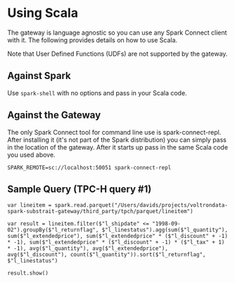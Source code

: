 # Using Scala

The gateway is language agnostic so you can use any Spark Connect client with it.  The following
provides details on how to use Scala.

Note that User Defined Functions (UDFs) are not supported by the gateway.


## Against Spark

Use ```spark-shell``` with no options and pass in your Scala code.


## Against the Gateway

The only Spark Connect tool for command line use is spark-connect-repl.  After installing it
(it's not part of the Spark distribution) you can simply pass in the location of the gateway.
After it starts up pass in the same Scala code you used above.

```commandline
SPARK_REMOTE=sc://localhost:50051 spark-connect-repl 
```

## Sample Query (TPC-H query #1)


```commandline
var lineitem = spark.read.parquet("/Users/davids/projects/voltrondata-spark-substrait-gateway/third_party/tpch/parquet/lineitem")

var result = lineitem.filter($"l_shipdate" <= "1998-09-02").groupBy($"l_returnflag", $"l_linestatus").agg(sum($"l_quantity"), sum($"l_extendedprice"), sum($"l_extendedprice" * ($"l_discount" + -1) * -1), sum($"l_extendedprice" * ($"l_discount" + -1) * ($"l_tax" + 1) * -1), avg($"l_quantity"), avg($"l_extendedprice"), avg($"l_discount"), count($"l_quantity")).sort($"l_returnflag", $"l_linestatus") 

result.show()
```
